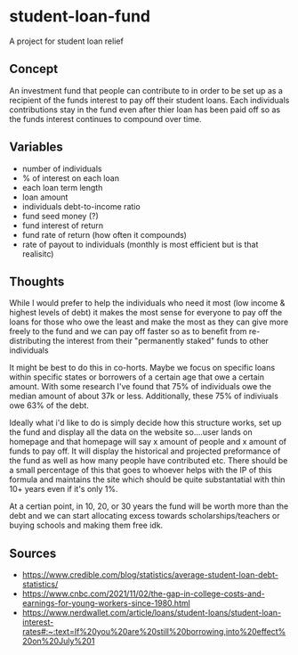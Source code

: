 # student-loan-fund
 A project for student loan relief

## Concept

 An investment fund that people can contribute to in order to be set up as a recipient of the funds interest to pay off their student loans. 
 Each individuals contributions stay in the fund even after thier loan has been paid off so as the funds interest continues to compound over time. 

## Variables 

- number of individuals
- % of interest on each loan
- each loan term length
- loan amount 
- individuals debt-to-income ratio
- fund seed money (?)
- fund interest of return 
- fund rate of return (how often it compounds)
- rate of payout to individuals (monthly is most efficient but is that realisitc) 

## Thoughts 

While I would prefer to help the individuals who need it most (low income & highest levels of debt) it makes the most sense for everyone to pay off the loans for those who owe the least and make the most as they can give more freely to the fund and we can pay off faster so as to benefit from re-distributing the interest from their  "permanently staked" funds to other individuals

It might be best to do this in co-horts. Maybe we focus on specific loans within specific states or borrowers of a certain age that owe a certain amount. With some research I've found that 75% of individuals owe the median amount of about 37k or less. Additionally, these 75% of indiviuals owe 63% of the debt. 

Ideally what i'd like to do is simply decide how this structure works, set up the fund and display all the data on the website so....user lands on homepage and that homepage will say x amount of people and x amount of funds to pay off. It will display the historical and projected preformance of the fund as well as how many people have contributed etc. There should be a small percentage of this that goes to whoever helps with the IP of this formula and maintains the site which should be quite substantatial with thin 10+ years even if it's only 1%. 

At a certian point, in 10, 20, or 30 years the fund will be worth more than the debt and we can start allocating excess towards scholarships/teachers or buying schools and making them free idk. 

## Sources
- https://www.credible.com/blog/statistics/average-student-loan-debt-statistics/
- https://www.cnbc.com/2021/11/02/the-gap-in-college-costs-and-earnings-for-young-workers-since-1980.html
- https://www.nerdwallet.com/article/loans/student-loans/student-loan-interest-rates#:~:text=If%20you%20are%20still%20borrowing,into%20effect%20on%20July%201
